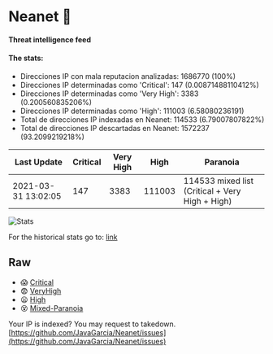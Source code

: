 # Neanet :hocho:
#### Threat intelligence feed
#### The stats:

- Direcciones IP con mala reputacion analizadas: 1686770 (100%)
- Direcciones IP determinadas como 'Critical':  147 (0.00871488110412%)
- Direcciones IP determinadas como 'Very High':  3383 (0.200560835206%)
- Direcciones IP determinadas como 'High':  111003 (6.58080236191)
- Total de direcciones IP indexadas en Neanet:  114533 (6.79007807822%)
- Total de direcciones IP descartadas en Neanet:  1572237 (93.2099219218%)

| Last Update | Critical | Very High | High | Paranoia |
| --- | --- | --- | --- | --- |
| 2021-03-31 13:02:05 | 147 | 3383 | 111003 | 114533 mixed list (Critical + Very High + High)|

![Stats](https://docs.google.com/spreadsheets/d/e/2PACX-1vSnaNMIXVabIpDJjufMlzH7poXnshF3mgd8Is1g9ytUEzVsP5my4Trn8f-xkoLLQ38xpL3HtmUexLo6/pubchart?oid=501124687&format=image)

For the historical stats go to: [link](/stats.csv)
## Raw
- :scream: [Critical](https://raw.githubusercontent.com/JavaGarcia/Neanet/master/blacklists/neanet_critical.txt)
- :fearful: [VeryHigh](https://raw.githubusercontent.com/JavaGarcia/Neanet/master/blacklists/neanet_veryHigh.txtt)
- :frowning: [High](https://raw.githubusercontent.com/JavaGarcia/Neanet/master/blacklists/neanet_high.txt)
- :dizzy_face: [Mixed-Paranoia](https://raw.githubusercontent.com/JavaGarcia/Neanet/master/blacklists/neanet_all.txt)


Your IP is indexed? You may request to takedown. [https://github.com/JavaGarcia/Neanet/issues](https://github.com/JavaGarcia/Neanet/issues)








































































































































































































































































































































































































































































































































































































































































































































































































































































































































































































































































































































































































































































































































































































































































































































































































































































































































































































































































































































































































































































































































































































































































































































































































































































































































































































































































































































































































































































































































































































































































































































































































































































































































































































































































































































































































































































































































































































































































































































































































































































































































































































































































































































































































































































































































































































































































































































































































































































































































































































































































































































































































































































































































































































































































